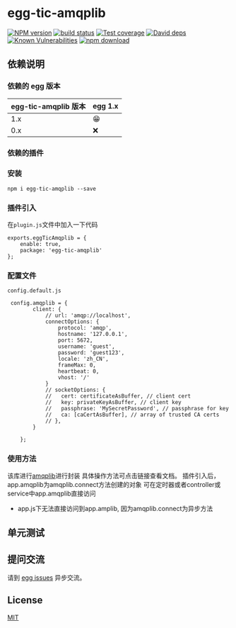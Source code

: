 # egg-tic-amqplib

[![NPM version][npm-image]][npm-url]
[![build status][travis-image]][travis-url]
[![Test coverage][codecov-image]][codecov-url]
[![David deps][david-image]][david-url]
[![Known Vulnerabilities][snyk-image]][snyk-url]
[![npm download][download-image]][download-url]

[npm-image]: https://img.shields.io/npm/v/egg-tic-amqplib.svg?style=flat-square
[npm-url]: https://npmjs.org/package/egg-tic-amqplib
[travis-image]: https://img.shields.io/travis/eggjs/egg-tic-amqplib.svg?style=flat-square
[travis-url]: https://travis-ci.org/eggjs/egg-tic-amqplib
[codecov-image]: https://img.shields.io/codecov/c/github/eggjs/egg-tic-amqplib.svg?style=flat-square
[codecov-url]: https://codecov.io/github/eggjs/egg-tic-amqplib?branch=master
[david-image]: https://img.shields.io/david/eggjs/egg-tic-amqplib.svg?style=flat-square
[david-url]: https://david-dm.org/eggjs/egg-tic-amqplib
[snyk-image]: https://snyk.io/test/npm/egg-tic-amqplib/badge.svg?style=flat-square
[snyk-url]: https://snyk.io/test/npm/egg-tic-amqplib
[download-image]: https://img.shields.io/npm/dm/egg-tic-amqplib.svg?style=flat-square
[download-url]: https://npmjs.org/package/egg-tic-amqplib

<!--
Description here.
-->

## 依赖说明

### 依赖的 egg 版本

egg-tic-amqplib 版本 | egg 1.x
--- | ---
1.x | 😁
0.x | ❌

### 依赖的插件
<!--

如果有依赖其它插件，请在这里特别说明。如

- security
- multipart

-->

### 安装
`npm i egg-tic-amqplib --save`


### 插件引入
在`plugin.js`文件中加入一下代码
```
exports.eggTicAmqplib = {
    enable: true,
    package: 'egg-tic-amqplib'
};
```

### 配置文件
`config.default.js`
```
 config.amqplib = {
        client: {
            // url: 'amqp://localhost',
            connectOptions: {
                protocol: 'amqp', 
                hostname: '127.0.0.1',
                port: 5672,
                username: 'guest',
                password: 'guest123',
                locale: 'zh_CN',
                frameMax: 0,
                heartbeat: 0,
                vhost: '/'
            }
            // socketOptions: {
            //   cert: certificateAsBuffer, // client cert
            //   key: privateKeyAsBuffer, // client key
            //   passphrase: 'MySecretPassword', // passphrase for key
            //   ca: [caCertAsBuffer], // array of trusted CA certs
            // },
        }

    };
```

### 使用方法
该库进行[amqplib](http://www.squaremobius.net/amqp.node/channel_api.html)进行封装
具体操作方法可点击链接查看文档。
插件引入后，app.amqplib为amqplib.connect方法创建的对象
可在定时器或者controller或service中app.amqplib直接访问
* app.js下无法直接访问到app.amplib, 因为amqplib.connect为异步方法

## 单元测试

<!-- 描述如何在单元测试中使用此插件，例如 schedule 如何触发。无则省略。-->

## 提问交流

请到 [egg issues](https://github.com/eggjs/egg/issues) 异步交流。

## License

[MIT](LICENSE)
